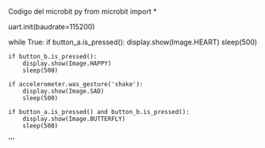 Codigo del microbit
py
from microbit import *

uart.init(baudrate=115200)

while True:
    if button_a.is_pressed():
        display.show(Image.HEART)
        sleep(500)

    if button_b.is_pressed():
        display.show(Image.HAPPY)
        sleep(500)

    if accelerometer.was_gesture('shake'):
        display.show(Image.SAD)
        sleep(500)
        
    if button_a.is_pressed() and button_b.is_pressed():
        display.show(Image.BUTTERFLY)
        sleep(500)
   '''

